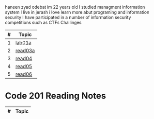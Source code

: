 haneen zyad odebat im 22 years old I studied managment information system 
I live in jerash 
i love learn more abut programing and information security 
I have participated in a number of information security competitions such as CTFs Challinges




\# |Topic
---|---
1  |[lab01a](lab01a.md)
2  |[read03a](read03a.md)
3  |[read04](read04.md)
4  |[read05](read05.md)
5  |[read06](read06.md)


# Code 201 Reading Notes

\# |Topic
---|---
